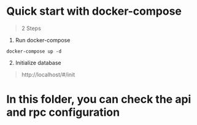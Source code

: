 # Quick start with docker-compose

> 2 Steps

1. Run docker-compose

```shell
docker-compose up -d
```

2. Initialize database

> http://localhost/#/init

# In this folder, you can check the  api and rpc configuration 



